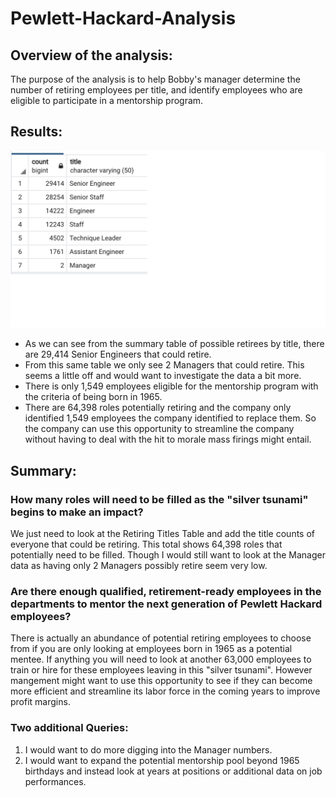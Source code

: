 # Pewlett-Hackard-Analysis

## Overview of the analysis: 

The purpose of the analysis is to help Bobby's manager determine the number of retiring employees per title, and identify employees who are eligible to participate in a mentorship program.

## Results: 
![Pewlett_Hackard_Analysis](Resources/Retiring_Titles_Table.png)
- As we can see from the summary table of possible retirees by title, there are 29,414 Senior Engineers that could retire. 
- From this same table we only see 2 Managers that could retire. This seems a little off and would want to investigate the data a bit more.
- There is only 1,549 employees eligible for the mentorship program with the criteria of being born in 1965.
- There are 64,398 roles potentially retiring and the company only identified 1,549 employees the company identified to replace them. So the company can use this opportunity to streamline the company without having to deal with the hit to morale mass firings might entail.

## Summary: 

### How many roles will need to be filled as the "silver tsunami" begins to make an impact?

We just need to look at the Retiring Titles Table and add the title counts of everyone that could be retiring. This total shows 64,398 roles that potentially need to be filled. Though I would still want to look at the Manager data as having only 2 Managers possibly retire seem very low.

### Are there enough qualified, retirement-ready employees in the departments to mentor the next generation of Pewlett Hackard employees?

There is actually an abundance of potential retiring employees to choose from if you are only looking at employees born in 1965 as a potential mentee. If anything you will need to look at another 63,000 employees to train or hire for these employees leaving in this "silver tsunami". However mangement might want to use this opportunity to see if they can become more efficient and streamline its labor force in the coming years to improve profit margins. 

### Two additional Queries:

1. I would want to do more digging into the Manager numbers.
2. I would want to expand the potential mentorship pool beyond 1965 birthdays and instead look at years at positions or additional data on job performances.
